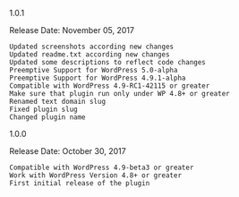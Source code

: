 1.0.1

Release Date: November 05, 2017

    Updated screenshots according new changes
    Updated readme.txt according new changes
    Updated some descriptions to reflect code changes
    Preemptive Support for WordPress 5.0-alpha
    Preemptive Support for WordPress 4.9.1-alpha
    Compatible with WordPress 4.9-RC1-42115 or greater
    Make sure that plugin run only under WP 4.8+ or greater
    Renamed text domain slug
    Fixed plugin slug
    Changed plugin name

1.0.0

Release Date: October 30, 2017

    Compatible with WordPress 4.9-beta3 or greater
    Work with WordPress Version 4.8+ or greater
    First initial release of the plugin
